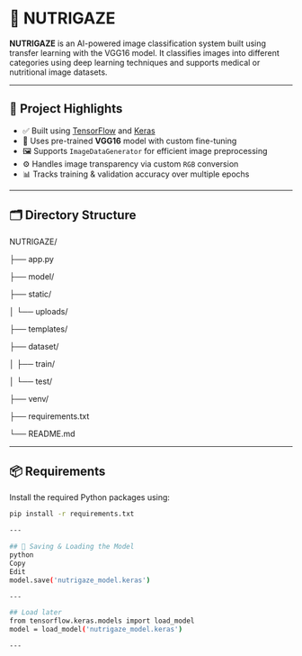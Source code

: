 # 🥗 NUTRIGAZE

**NUTRIGAZE** is an AI-powered image classification system built using transfer learning with the VGG16 model. It classifies images into different categories using deep learning techniques and supports medical or nutritional image datasets.

---

## 📌 Project Highlights

- ✅ Built using [TensorFlow](https://www.tensorflow.org/) and [Keras](https://keras.io/)
- 🧠 Uses pre-trained **VGG16** model with custom fine-tuning
- 🖼️ Supports `ImageDataGenerator` for efficient image preprocessing
- ⚙️ Handles image transparency via custom `RGB` conversion
- 📊 Tracks training & validation accuracy over multiple epochs

---

## 🗂️ Directory Structure

NUTRIGAZE/

├── app.py

├── model/

├── static/

│ └── uploads/

├── templates/

├── dataset/

│ ├── train/

│ └── test/

├── venv/

├── requirements.txt

└── README.md

---

## 📦 Requirements

Install the required Python packages using:

```bash
pip install -r requirements.txt

---

## 💾 Saving & Loading the Model
python
Copy
Edit
model.save('nutrigaze_model.keras')

---

## Load later
from tensorflow.keras.models import load_model
model = load_model('nutrigaze_model.keras')

---
